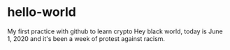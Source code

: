 # hello-world
My first practice with github to learn crypto
Hey black world, today is June 1, 2020 and it's been a week of protest against racism.
